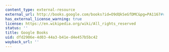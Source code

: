 ```yaml
---
content_type: external-resource
external_url: http://books.google.com/books?id=O9dQkSeGfDMC&pg=PA1167#v=onepage
has_external_license_warning: true
license: https://en.wikipedia.org/wiki/All_rights_reserved
status: ''
title: Google Books
uid: dfd2906e-4d03-44a3-b41e-d4e457b5bc42
wayback_url: ''
---
```

